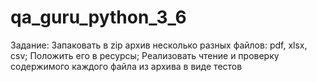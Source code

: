 # qa_guru_python_3_6
Задание:
Запаковать в zip архив несколько разных файлов: pdf, xlsx, csv;
Положить его в ресурсы;
Реализовать чтение и проверку содержимого каждого файла из архива в виде тестов
